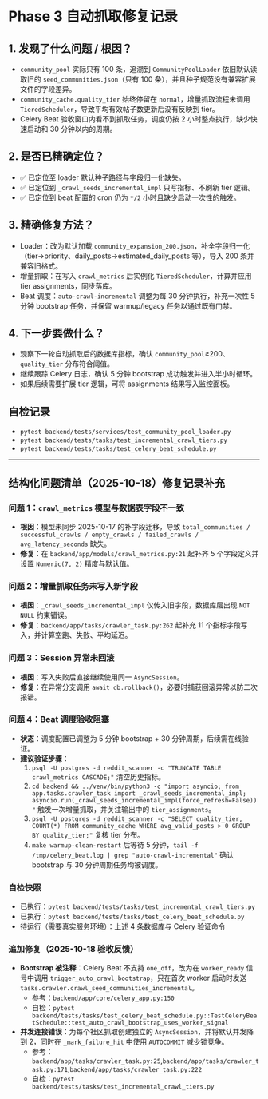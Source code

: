 # Phase 3 自动抓取修复记录

## 1. 发现了什么问题 / 根因？
- `community_pool` 实际只有 100 条，追溯到 `CommunityPoolLoader` 依旧默认读取旧的 `seed_communities.json`（只有 100 条），并且种子规范没有兼容扩展文件的字段差异。
- `community_cache.quality_tier` 始终停留在 `normal`，增量抓取流程未调用 `TieredScheduler`，导致平均有效帖子数更新后没有反映到 tier。
- Celery Beat 验收窗口内看不到抓取任务，调度仍按 2 小时整点执行，缺少快速启动和 30 分钟以内的周期。

## 2. 是否已精确定位？
- ✅ 已定位至 loader 默认种子路径与字段归一化缺失。
- ✅ 已定位到 `_crawl_seeds_incremental_impl` 只写指标、不刷新 tier 逻辑。
- ✅ 已定位到 beat 配置的 cron 仍为 `*/2` 小时且缺少启动一次性的触发。

## 3. 精确修复方法？
- Loader：改为默认加载 `community_expansion_200.json`，补全字段归一化（tier→priority、daily_posts→estimated_daily_posts 等），导入 200 条并兼容旧格式。
- 增量抓取：在写入 `crawl_metrics` 后实例化 `TieredScheduler`，计算并应用 tier assignments，同步落库。
- Beat 调度：`auto-crawl-incremental` 调整为每 30 分钟执行，补充一次性 5 分钟 bootstrap 任务，并保留 warmup/legacy 任务以通过既有门禁。

## 4. 下一步要做什么？
- 观察下一轮自动抓取后的数据库指标，确认 `community_pool`≥200、`quality_tier` 分布符合阈值。
- 继续跟踪 Celery 日志，确认 5 分钟 bootstrap 成功触发并进入半小时循环。
- 如果后续需要扩展 tier 逻辑，可将 assignments 结果写入监控面板。

## 自检记录
- `pytest backend/tests/services/test_community_pool_loader.py`
- `pytest backend/tests/tasks/test_incremental_crawl_tiers.py`
- `pytest backend/tests/tasks/test_celery_beat_schedule.py`

---

## 结构化问题清单（2025-10-18）修复记录补充

### 问题 1：`crawl_metrics` 模型与数据表字段不一致
- **根因**：模型未同步 2025-10-17 的补字段迁移，导致 `total_communities / successful_crawls / empty_crawls / failed_crawls / avg_latency_seconds` 缺失。
- **修复**：在 `backend/app/models/crawl_metrics.py:21` 起补齐 5 个字段定义并设置 `Numeric(7, 2)` 精度与默认值。

### 问题 2：增量抓取任务未写入新字段
- **根因**：`_crawl_seeds_incremental_impl` 仅传入旧字段，数据库层出现 `NOT NULL` 约束错误。
- **修复**：`backend/app/tasks/crawler_task.py:262` 起补充 11 个指标字段写入，并计算空跑、失败、平均延迟。

### 问题 3：Session 异常未回滚
- **根因**：写入失败后直接继续使用同一 `AsyncSession`。
- **修复**：在异常分支调用 `await db.rollback()`，必要时捕获回滚异常以防二次报错。

### 问题 4：Beat 调度验收阻塞
- **状态**：调度配置已调整为 5 分钟 bootstrap + 30 分钟周期，后续需在线验证。
- **建议验证步骤**：
  1. `psql -U postgres -d reddit_scanner -c "TRUNCATE TABLE crawl_metrics CASCADE;"` 清空历史指标。
  2. `cd backend && ../venv/bin/python3 -c "import asyncio; from app.tasks.crawler_task import _crawl_seeds_incremental_impl; asyncio.run(_crawl_seeds_incremental_impl(force_refresh=False))"` 触发一次增量抓取，并关注输出中的 `tier_assignments`。
  3. `psql -U postgres -d reddit_scanner -c "SELECT quality_tier, COUNT(*) FROM community_cache WHERE avg_valid_posts > 0 GROUP BY quality_tier;"` 复核 tier 分布。
  4. `make warmup-clean-restart` 后等待 5 分钟，`tail -f /tmp/celery_beat.log | grep "auto-crawl-incremental"` 确认 bootstrap 与 30 分钟周期任务均被调度。

### 自检快照
- 已执行：`pytest backend/tests/tasks/test_incremental_crawl_tiers.py`
- 已执行：`pytest backend/tests/tasks/test_celery_beat_schedule.py`
- 待运行（需要真实服务环境）：上述 4 条数据库与 Celery 验证命令

### 追加修复（2025-10-18 验收反馈）
- **Bootstrap 被注释**：Celery Beat 不支持 `one_off`，改为在 `worker_ready` 信号中调用 `trigger_auto_crawl_bootstrap`，只在首次 worker 启动时发送 `tasks.crawler.crawl_seed_communities_incremental`。
  - 参考：`backend/app/core/celery_app.py:150`
  - 自检：`pytest backend/tests/tasks/test_celery_beat_schedule.py::TestCeleryBeatSchedule::test_auto_crawl_bootstrap_uses_worker_signal`
- **并发连接错误**：为每个社区抓取创建独立的 `AsyncSession`，并将默认并发降到 2，同时在 `_mark_failure_hit` 中使用 `AUTOCOMMIT` 减少锁竞争。
  - 参考：`backend/app/tasks/crawler_task.py:25`,`backend/app/tasks/crawler_task.py:171`,`backend/app/tasks/crawler_task.py:222`
  - 自检：`pytest backend/tests/tasks/test_incremental_crawl_tiers.py`
